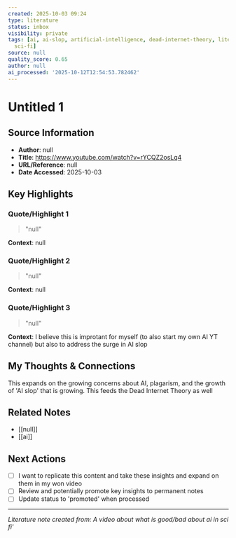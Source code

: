 ```yaml
---
created: 2025-10-03 09:24
type: literature
status: inbox
visibility: private
tags: [ai, ai-slop, artificial-intelligence, dead-internet-theory, literature, plagiarism,
  sci-fi]
source: null
quality_score: 0.65
author: null
ai_processed: '2025-10-12T12:54:53.782462'
---
```



# Untitled 1

## Source Information
- **Author**: null
- **Title**: https://www.youtube.com/watch?v=rYCQZ2osLq4
- **URL/Reference**: null
- **Date Accessed**: 2025-10-03

## Key Highlights

### Quote/Highlight 1
> "null"

**Context**: null

### Quote/Highlight 2
> "null"

**Context**: null

### Quote/Highlight 3
> "null"

**Context**: I believe this is improtant for myself (to also start my own AI YT channel) but also to address the surge in AI slop 

## My Thoughts & Connections

This expands on the growing concerns about AI, plagarism, and the growth of 'AI slop' that is growing. This feeds the Dead Internet Theory as well

## Related Notes
- [[null]]
- [[ai]]

## Next Actions
- [ ] I want to replicate this content and take these insights and expand on them in my won video
- [ ] Review and potentially promote key insights to permanent notes
- [ ] Update status to 'promoted' when processed

---
*Literature note created from: A video about what is good/bad about ai in sci fi'*
